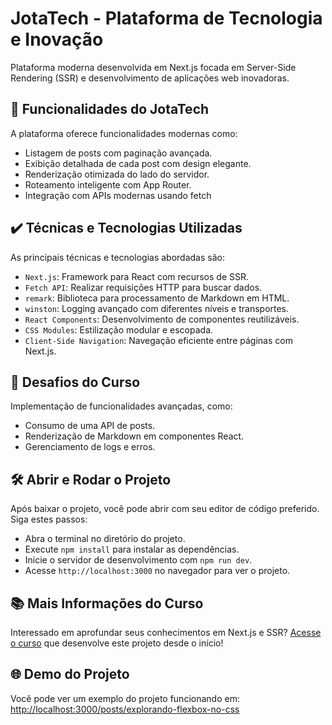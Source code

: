 # JotaTech - Plataforma de Tecnologia e Inovação

Plataforma moderna desenvolvida em Next.js focada em Server-Side Rendering (SSR) e desenvolvimento de aplicações web inovadoras.

## 🔨 Funcionalidades do JotaTech

A plataforma oferece funcionalidades modernas como:

- Listagem de posts com paginação avançada.
- Exibição detalhada de cada post com design elegante.
- Renderização otimizada do lado do servidor.
- Roteamento inteligente com App Router.
- Integração com APIs modernas usando fetch

## ✔️ Técnicas e Tecnologias Utilizadas

As principais técnicas e tecnologias abordadas são:

- `Next.js`: Framework para React com recursos de SSR.
- `Fetch API`: Realizar requisições HTTP para buscar dados.
- `remark`: Biblioteca para processamento de Markdown em HTML.
- `winston`: Logging avançado com diferentes níveis e transportes.
- `React Components`: Desenvolvimento de componentes reutilizáveis.
- `CSS Modules`: Estilização modular e escopada.
- `Client-Side Navigation`: Navegação eficiente entre páginas com Next.js.

## 🎯 Desafios do Curso

Implementação de funcionalidades avançadas, como:

- Consumo de uma API de posts.
- Renderização de Markdown em componentes React.
- Gerenciamento de logs e erros.

## 🛠️ Abrir e Rodar o Projeto

Após baixar o projeto, você pode abrir com seu editor de código preferido. Siga estes passos:

- Abra o terminal no diretório do projeto.
- Execute `npm install` para instalar as dependências.
- Inicie o servidor de desenvolvimento com `npm run dev`.
- Acesse `http://localhost:3000` no navegador para ver o projeto.

## 📚 Mais Informações do Curso

Interessado em aprofundar seus conhecimentos em Next.js e SSR? [Acesse o curso]() que desenvolve este projeto desde o início!

## 🌐 Demo do Projeto

Você pode ver um exemplo do projeto funcionando em: [http://localhost:3000/posts/explorando-flexbox-no-css](http://localhost:3000/posts/explorando-flexbox-no-css)


